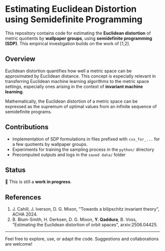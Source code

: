 # Estimating Euclidean Distortion using Semidefinite Programming
 
This repository contains code for estimating the **Euclidean distortion** of metric quotients by **wallpaper groups**, using **semidefinite programming (SDP)**. This empirical investigation builds on the work of [1,2].

## Overview

Euclidean distortion quantifies how well a metric space can be approximated by Euclidean distance. This concept is especially relevant in transferring Euclidean machine learning algorithms to the metric space settings, especially ones arising in the context of **invariant machine learning**.

Mathematically, the Euclidean distortion of a metric space can be expressed as the supremum of optimal values from an infinite sequence of semidefinite programs.

## Contributions

- Implementation of SDP formulations in files prefixed with `cvx_for_...` for a few quotients by wallpaper groups.
- Experiments for training the sampling process in the `python/` directory
- Precomputed outputs and logs in the `saved data/` folder

## Status

🚧 This is still a **work in progress**.

## References

1. J. Cahill, J. Iverson, D. G. Mixon, "Towards a bilipschitz invariant theory", ACHA 2024.
2. B. Blum-Smith, H. Derksen, D. G. Mixon, **Y. Qaddura**, B. Voss, "Estimating the Euclidean distortion of orbit spaces", arxiv:2506.04425.

---

Feel free to explore, use, or adapt the code. Suggestions and collaborations are welcome!
